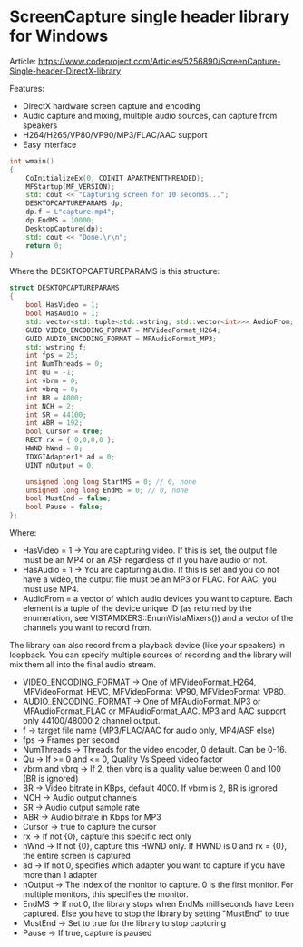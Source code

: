 # ScreenCapture single header library for Windows

Article: https://www.codeproject.com/Articles/5256890/ScreenCapture-Single-header-DirectX-library

Features:
* DirectX hardware screen capture and encoding
* Audio capture and mixing, multiple audio sources, can capture from speakers
* H264/H265/VP80/VP90/MP3/FLAC/AAC support
* Easy interface

```C++
int wmain()
{
	CoInitializeEx(0, COINIT_APARTMENTTHREADED);
	MFStartup(MF_VERSION);
	std::cout << "Capturing screen for 10 seconds...";
	DESKTOPCAPTUREPARAMS dp;
	dp.f = L"capture.mp4";
	dp.EndMS = 10000;
	DesktopCapture(dp);
	std::cout << "Done.\r\n";
	return 0;
}
```

Where the DESKTOPCAPTUREPARAMS is this structure:


```C++
struct DESKTOPCAPTUREPARAMS
{
    bool HasVideo = 1;
    bool HasAudio = 1;
    std::vector<std::tuple<std::wstring, std::vector<int>>> AudioFrom;
    GUID VIDEO_ENCODING_FORMAT = MFVideoFormat_H264;
    GUID AUDIO_ENCODING_FORMAT = MFAudioFormat_MP3;
    std::wstring f;
    int fps = 25;
    int NumThreads = 0;
    int Qu = -1;
    int vbrm = 0;
    int vbrq = 0;
    int BR = 4000;
    int NCH = 2;
    int SR = 44100;
    int ABR = 192;
    bool Cursor = true;
    RECT rx = { 0,0,0,0 };
    HWND hWnd = 0;
    IDXGIAdapter1* ad = 0;
    UINT nOutput = 0;

    unsigned long long StartMS = 0; // 0, none
    unsigned long long EndMS = 0; // 0, none
    bool MustEnd = false;
    bool Pause = false;
};
```
Where:

* HasVideo = 1 -> You are capturing video. If this is set, the output file must be an MP4 or an ASF regardless of if you have audio or not.
* HasAudio = 1 -> You are capturing audio. If this is set and you do not have a video, the output file must be an MP3 or FLAC. For AAC, you must use MP4.
* AudioFrom = a vector of which audio devices you want to capture. Each element is a tuple of the device unique ID (as returned by the enumeration, see VISTAMIXERS::EnumVistaMixers()) and a vector of the channels you want to record from.

The library can also record from a playback device (like your speakers) in loopback. You can specify multiple sources of recording and the library will mix them all into the final audio stream.

* VIDEO_ENCODING_FORMAT -> One of MFVideoFormat_H264, MFVideoFormat_HEVC, MFVideoFormat_VP90, MFVideoFormat_VP80.
* AUDIO_ENCODING_FORMAT -> One of MFAudioFormat_MP3 or MFAudioFormat_FLAC or MFAudioFormat_AAC. MP3 and AAC support only 44100/48000 2 channel output.
* f -> target file name (MP3/FLAC/AAC for audio only, MP4/ASF else)
* fps -> Frames per second
* NumThreads -> Threads for the video encoder, 0 default. Can be 0-16.
* Qu -> If >= 0 and <= 0, Quality Vs Speed video factor
* vbrm and vbrq -> If 2, then vbrq is a quality value between 0 and 100 (BR is ignored)
* BR -> Video bitrate in KBps, default 4000. If vbrm is 2, BR is ignored
* NCH -> Audio output channels
* SR -> Audio output sample rate
* ABR -> Audio bitrate in Kbps for MP3
* Cursor -> true to capture the cursor
* rx -> If not {0}, capture this specific rect only
* hWnd -> If not {0}, capture this HWND only. If HWND is 0 and rx = {0}, the entire screen is captured
* ad -> If not 0, specifies which adapter you want to capture if you have more than 1 adapter
* nOutput -> The index of the monitor to capture. 0 is the first monitor. For multiple monitors, this specifies the monitor.
* EndMS -> If not 0, the library stops when EndMs milliseconds have been captured. Else you have to stop the library by setting "MustEnd" to true
* MustEnd -> Set to true for the library to stop capturing
* Pause -> If true, capture is paused




